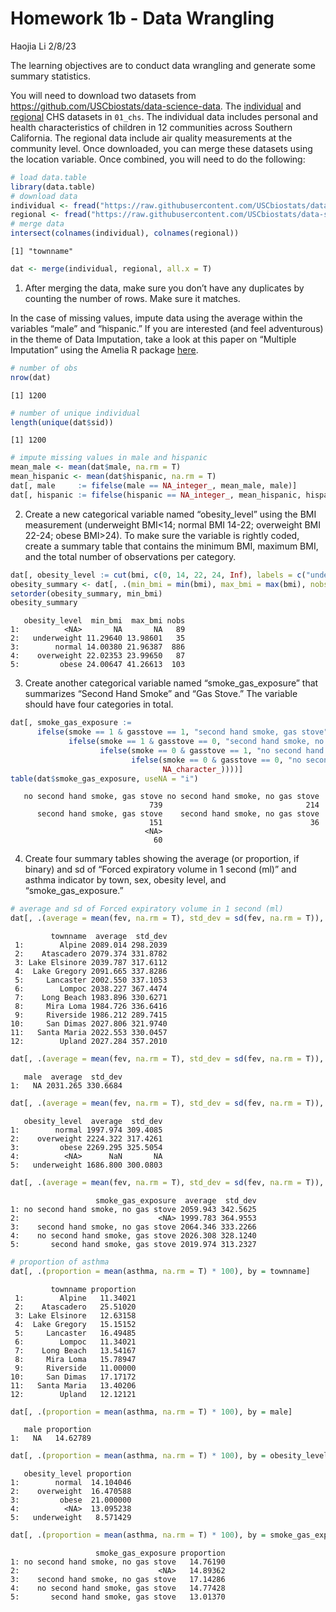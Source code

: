 Homework 1b - Data Wrangling
================
Haojia Li
2/8/23

The learning objectives are to conduct data wrangling and generate some
summary statistics.

You will need to download two datasets from
https://github.com/USCbiostats/data-science-data. The
[individual](https://raw.githubusercontent.com/USCbiostats/data-science-data/master/01_chs/chs_individual.csv)
and
[regional](https://raw.githubusercontent.com/USCbiostats/data-science-data/master/01_chs/chs_regional.csv)
CHS datasets in `01_chs`. The individual data includes personal and
health characteristics of children in 12 communities across Southern
California. The regional data include air quality measurements at the
community level. Once downloaded, you can merge these datasets using the
location variable. Once combined, you will need to do the following:

``` r
# load data.table
library(data.table)
# download data
individual <- fread("https://raw.githubusercontent.com/USCbiostats/data-science-data/master/01_chs/chs_individual.csv")
regional <- fread("https://raw.githubusercontent.com/USCbiostats/data-science-data/master/01_chs/chs_regional.csv")
# merge data
intersect(colnames(individual), colnames(regional))
```

    [1] "townname"

``` r
dat <- merge(individual, regional, all.x = T)
```

1.  After merging the data, make sure you don’t have any duplicates by
    counting the number of rows. Make sure it matches.

In the case of missing values, impute data using the average within the
variables “male” and “hispanic.” If you are interested (and feel
adventurous) in the theme of Data Imputation, take a look at this paper
on “Multiple Imputation” using the Amelia R package
[here](https://gking.harvard.edu/files/gking/files/amelia_jss.pdf).

``` r
# number of obs
nrow(dat)
```

    [1] 1200

``` r
# number of unique individual
length(unique(dat$sid))
```

    [1] 1200

``` r
# impute missing values in male and hispanic
mean_male <- mean(dat$male, na.rm = T)
mean_hispanic <- mean(dat$hispanic, na.rm = T)
dat[, male     := fifelse(male == NA_integer_, mean_male, male)]
dat[, hispanic := fifelse(hispanic == NA_integer_, mean_hispanic, hispanic)]
```

2.  Create a new categorical variable named “obesity_level” using the
    BMI measurement (underweight BMI\<14; normal BMI 14-22; overweight
    BMI 22-24; obese BMI\>24). To make sure the variable is rightly
    coded, create a summary table that contains the minimum BMI, maximum
    BMI, and the total number of observations per category.

``` r
dat[, obesity_level := cut(bmi, c(0, 14, 22, 24, Inf), labels = c("underweight", "normal", "overweight", "obese"))]
obesity_summary <- dat[, .(min_bmi = min(bmi), max_bmi = max(bmi), nobs = .N), by = obesity_level]
setorder(obesity_summary, min_bmi)
obesity_summary
```

       obesity_level  min_bmi  max_bmi nobs
    1:          <NA>       NA       NA   89
    2:   underweight 11.29640 13.98601   35
    3:        normal 14.00380 21.96387  886
    4:    overweight 22.02353 23.99650   87
    5:         obese 24.00647 41.26613  103

3.  Create another categorical variable named “smoke_gas_exposure” that
    summarizes “Second Hand Smoke” and “Gas Stove.” The variable should
    have four categories in total.

``` r
dat[, smoke_gas_exposure := 
      ifelse(smoke == 1 & gasstove == 1, "second hand smoke, gas stove",
             ifelse(smoke == 1 & gasstove == 0, "second hand smoke, no gas stove",
                    ifelse(smoke == 0 & gasstove == 1, "no second hand smoke, gas stove",
                           ifelse(smoke == 0 & gasstove == 0, "no second hand smoke, no gas stove",
                                  NA_character_))))]
table(dat$smoke_gas_exposure, useNA = "i")
```


       no second hand smoke, gas stove no second hand smoke, no gas stove 
                                   739                                214 
          second hand smoke, gas stove    second hand smoke, no gas stove 
                                   151                                 36 
                                  <NA> 
                                    60 

4.  Create four summary tables showing the average (or proportion, if
    binary) and sd of “Forced expiratory volume in 1 second (ml)” and
    asthma indicator by town, sex, obesity level, and
    “smoke_gas_exposure.”

``` r
# average and sd of Forced expiratory volume in 1 second (ml)
dat[, .(average = mean(fev, na.rm = T), std_dev = sd(fev, na.rm = T)), by = townname]
```

             townname  average  std_dev
     1:        Alpine 2089.014 298.2039
     2:    Atascadero 2079.374 331.8782
     3: Lake Elsinore 2039.787 317.6112
     4:  Lake Gregory 2091.665 337.8286
     5:     Lancaster 2002.550 337.1053
     6:        Lompoc 2038.227 367.4474
     7:    Long Beach 1983.896 330.6271
     8:     Mira Loma 1984.726 336.6416
     9:     Riverside 1986.212 289.7415
    10:     San Dimas 2027.806 321.9740
    11:   Santa Maria 2022.553 330.0457
    12:        Upland 2027.284 357.2010

``` r
dat[, .(average = mean(fev, na.rm = T), std_dev = sd(fev, na.rm = T)), by = male]
```

       male  average  std_dev
    1:   NA 2031.265 330.6684

``` r
dat[, .(average = mean(fev, na.rm = T), std_dev = sd(fev, na.rm = T)), by = obesity_level]
```

       obesity_level  average  std_dev
    1:        normal 1997.974 309.4085
    2:    overweight 2224.322 317.4261
    3:         obese 2269.295 325.5054
    4:          <NA>      NaN       NA
    5:   underweight 1686.800 300.0803

``` r
dat[, .(average = mean(fev, na.rm = T), std_dev = sd(fev, na.rm = T)), by = smoke_gas_exposure]
```

                       smoke_gas_exposure  average  std_dev
    1: no second hand smoke, no gas stove 2059.943 342.5625
    2:                               <NA> 1999.783 364.9553
    3:    second hand smoke, no gas stove 2064.346 333.2266
    4:    no second hand smoke, gas stove 2026.308 328.1240
    5:       second hand smoke, gas stove 2019.974 313.2327

``` r
# proportion of asthma
dat[, .(proportion = mean(asthma, na.rm = T) * 100), by = townname]
```

             townname proportion
     1:        Alpine   11.34021
     2:    Atascadero   25.51020
     3: Lake Elsinore   12.63158
     4:  Lake Gregory   15.15152
     5:     Lancaster   16.49485
     6:        Lompoc   11.34021
     7:    Long Beach   13.54167
     8:     Mira Loma   15.78947
     9:     Riverside   11.00000
    10:     San Dimas   17.17172
    11:   Santa Maria   13.40206
    12:        Upland   12.12121

``` r
dat[, .(proportion = mean(asthma, na.rm = T) * 100), by = male]
```

       male proportion
    1:   NA   14.62789

``` r
dat[, .(proportion = mean(asthma, na.rm = T) * 100), by = obesity_level]
```

       obesity_level proportion
    1:        normal  14.104046
    2:    overweight  16.470588
    3:         obese  21.000000
    4:          <NA>  13.095238
    5:   underweight   8.571429

``` r
dat[, .(proportion = mean(asthma, na.rm = T) * 100), by = smoke_gas_exposure]
```

                       smoke_gas_exposure proportion
    1: no second hand smoke, no gas stove   14.76190
    2:                               <NA>   14.89362
    3:    second hand smoke, no gas stove   17.14286
    4:    no second hand smoke, gas stove   14.77428
    5:       second hand smoke, gas stove   13.01370
